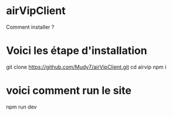 # airVipClient

Comment installer ?


# Voici les étape d'installation

git clone https://github.com/Mudy7/airVipClient.git
cd airvip 
npm i 

# voici comment run le site 

npm run dev
